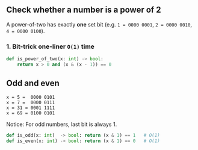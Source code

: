## Check whether a number is a **power of 2**

A power-of-two has exactly **one** set bit (e.g. `1 = 0000 0001`, `2 = 0000 0010`, `4 = 0000 0100`).

### 1. Bit-trick one-liner `O(1)` time
```python
def is_power_of_two(x: int) -> bool:
    return x > 0 and (x & (x - 1)) == 0
```

## Odd and even
```text
x = 5 =  0000 0101
x = 7 =  0000 0111
x = 31 = 0001 1111
x = 69 = 0100 0101
```
Notice: For odd numbers, last bit is always 1.

```python
def is_odd(x: int)  -> bool: return (x & 1) == 1   # O(1)
def is_even(x: int) -> bool: return (x & 1) == 0   # O(1)
```


